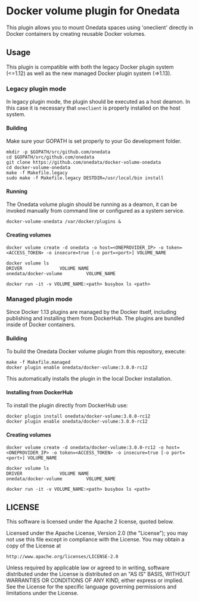 # Docker volume plugin for Onedata

This plugin allows you to mount Onedata spaces using 'oneclient' directly in Docker containers by creating reusable Docker volumes.

## Usage
This plugin is compatible with both the legacy Docker plugin system (<=1.12) as well as the new managed Docker plugin system (=>1.13).

### Legacy plugin mode

In legacy plugin mode, the plugin should be executed as a host deamon. In this case it is necessary that `oneclient` is properly installed on the host system.

#### Building
Make sure your GOPATH is set properly to your Go development folder.

```
mkdir -p $GOPATH/src/github.com/onedata
cd $GOPATH/src/github.com/onedata
git clone https://github.com/onedata/docker-volume-onedata
cd docker-volume-onedata
make -f Makefile.legacy
sudo make -f Makefile.legacy DESTDIR=/usr/local/bin install
```

#### Running

The Onedata volume plugin should be running as a deamon, it can be invoked manually from command line or configured as a system service.

```
docker-volume-onedata /var/docker/plugins &
```

#### Creating volumes

```
docker volume create -d onedata -o host=<ONEPROVIDER_IP> -o token=<ACCESS_TOKEN> -o insecure=true [-o port=<port>] VOLUME_NAME

docker volume ls
DRIVER              VOLUME NAME
onedata/docker-volume         VOLUME_NAME

docker run -it -v VOLUME_NAME:<path> busybox ls <path>
```


### Managed plugin mode
Since Docker 1.13 plugins are managed by the Docker itself, including publishing and installing them from DockerHub. The plugins are bundled inside of Docker containers.

#### Building
To build the Onedata Docker volume plugin from this repository, execute:
```
make -f Makefile.managed
docker plugin enable onedata/docker-volume:3.0.0-rc12
```

This automatically installs the plugin in the local Docker installation.

#### Installing from DockerHub

To install the plugin directly from DockerHub use:

```
docker plugin install onedata/docker-volume:3.0.0-rc12
docker plugin enable onedata/docker-volume:3.0.0-rc12
```

#### Creating volumes

```
docker volume create -d onedata/docker-volume:3.0.0-rc12 -o host=<ONEPROVIDER_IP> -o token=<ACCESS_TOKEN> -o insecure=true [-o port=<port>] VOLUME_NAME

docker volume ls
DRIVER              VOLUME NAME
onedata/docker-volume         VOLUME_NAME

docker run -it -v VOLUME_NAME:<path> busybox ls <path>
```


## LICENSE
This software is licensed under the Apache 2 license, quoted below.

Licensed under the Apache License, Version 2.0 (the "License"); you may not
use this file except in compliance with the License. You may obtain a copy of
the License at

    http://www.apache.org/licenses/LICENSE-2.0

Unless required by applicable law or agreed to in writing, software
distributed under the License is distributed on an "AS IS" BASIS, WITHOUT
WARRANTIES OR CONDITIONS OF ANY KIND, either express or implied. See the
License for the specific language governing permissions and limitations under
the License.